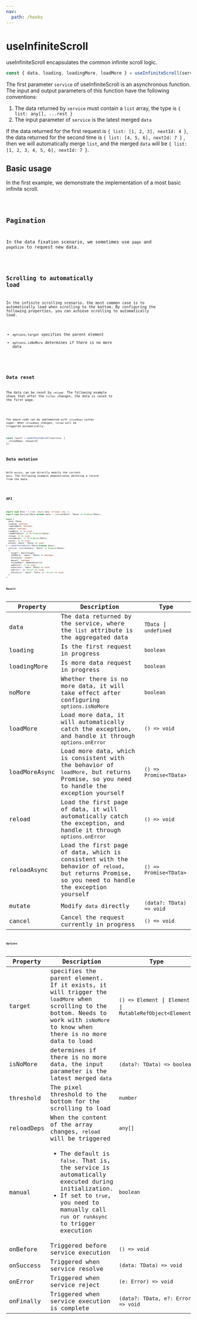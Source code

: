 ```yaml
---
nav:
  path: /hooks
---
```

# useInfiniteScroll

useInfiniteScroll encapsulates the common infinite scroll logic.

```js
const { data, loading, loadingMore, loadMore } = useInfiniteScroll(service);
```

The first parameter `service` of useInfiniteScroll is an asynchronous function. The input and output parameters of this function have the following conventions:

1. The data returned by `service` must contain a `list` array, the type is `{ list: any[], ...rest }`
2. The input parameter of `service` is the latest merged `data`

If the data returned for the first request is `{ list: [1, 2, 3], nextId: 4 }`, the data returned for the second time is `{ list: [4, 5, 6], nextId: 7 }` , then we will automatically merge `list`, and the merged `data` will be `{ list: [1, 2, 3, 4, 5, 6], nextId: 7 }`.


## Basic usage

In the first example, we demonstrate the implementation of a most basic infinite scroll.

<code src="./demo/default.tsx" />

## Pagination

In the data fixation scenario, we sometimes use `page` and `pageSize` to request new data.

<code src="./demo/pagination.tsx" />

## Scrolling to automatically load

In the infinite scrolling scenario, the most common case is to automatically load when scrolling to the bottom. By configuring the following properties, you can achieve scrolling to automatically load.

* `options.target` specifies the parent element
* `options.isNoMore` determines if there is no more data

<code src="./demo/scroll.tsx" />

## Data reset

The data can be reset by `reload`. The following example shows that after the `filter` changes, the data is reset to the first page.

<code src="./demo/reload.tsx" />

The above code can be implemented with `reloadDeps` syntax sugar. When `reloadDeps` changes, `reload` will be triggered automatically.

```ts
const result = useInfiniteScroll(service, {
  reloadDeps: [keyword]
});
```

## Data mutation

With `mutate`, we can directly modify the current `data`. The following example demonstrates deleting a record from the data.

<code src="./demo/mutate.tsx" />

## API

```ts

export type Data = { list: any[];[key: string]: any; };
export type Service<TData extends Data> = (currentData?: TData) => Promise<TData>;

const {
  data: TData;
  loading: boolean;
  loadingMore: boolean;
  noMore: boolean;
  loadMore: () => void;
  loadMoreAsync: () => Promise<TData>;
  reload: () => void;
  reloadAsync: () => Promise<TData>;
  cancel: () => void;
  mutate: (data?: TData) => void;
} = useInfiniteScroll<TData extends Data>(
  service: (currentData?: TData) => Promise<TData>,
  {
    target?: BasicTarget;
    isNoMore?: (data?: TData) => boolean;
    threshold?: number;
    manual?: boolean;
    reloadDeps?: DependencyList;
    onBefore?: () => void;
    onSuccess?: (data: TData) => void;
    onError?: (e: Error) => void;
    onFinally?: (data?: TData, e?: Error) => void;
  }
);
```


### Result

| Property      | Description                                                                                                                                       | Type                     |
|---------------|---------------------------------------------------------------------------------------------------------------------------------------------------|--------------------------|
| data          | The data returned by the service, where the `list` attribute is the aggregated data                                                               | `TData` \| `undefined`   |
| loading       | Is the first request in progress                                                                                                                  | `boolean`                |
| loadingMore   | Is more data request in progress                                                                                                                  | `boolean`                |
| noMore        | Whether there is no more data, it will take effect after configuring `options.isNoMore`                                                           | `boolean`                |
| loadMore      | Load more data, it will automatically catch the exception, and handle it through `options.onError`                                                | `() => void`             |
| loadMoreAsync | Load more data, which is consistent with the behavior of `loadMore`, but returns Promise, so you need to handle the exception yourself            | `() => Promise<TData>`   |
| reload        | Load the first page of data, it will automatically catch the exception, and handle it through `options.onError`                                   | `() => void`             |
| reloadAsync   | Load the first page of data, which is consistent with the behavior of `reload`, but returns Promise, so you need to handle the exception yourself | `() => Promise<TData>`   |
| mutate        | Modify `data` directly                                                                                                                            | `(data?: TData) => void` |
| cancel        | Cancel the request currently in progress                                                                                                          | `() => void`             |

### Options

| Property   | Description                                                                                                                                                                                                      | Type                                                        | Default |
|------------|------------------------------------------------------------------------------------------------------------------------------------------------------------------------------------------------------------------|-------------------------------------------------------------|---------|
| target     | specifies the parent element. If it exists, it will trigger the `loadMore` when scrolling to the bottom. Needs to work with `isNoMore` to know when there is no more data to load                                | `() => Element` \| `Element` \| `MutableRefObject<Element>` | -       |
| isNoMore   | determines if there is no more data, the input parameter is the latest merged `data`                                                                                                                             | `(data?: TData) => boolean`                                 | -       |
| threshold  | The pixel threshold to the bottom for the scrolling to load                                                                                                                                                      | `number`                                                    | `100`   |
| reloadDeps | When the content of the array changes, `reload` will be triggered                                                                                                                                                | `any[]`                                                     | -       |
| manual     | <ul><li> The default is `false`. That is, the service is automatically executed during initialization. </li><li>If set to `true`, you need to manually call `run` or `runAsync` to trigger execution  </li></ul> | `boolean`                                                   | `false` |
| onBefore   | Triggered before service execution                                                                                                                                                                               | `() => void`                                                | -       |
| onSuccess  | Triggered when service resolve                                                                                                                                                                                   | `(data: TData) => void`                                     | -       |
| onError    | Triggered when service reject                                                                                                                                                                                    | `(e: Error) => void`                                        | -       |
| onFinally  | Triggered when service execution is complete                                                                                                                                                                     | `(data?: TData, e?: Error) => void`                         | -       |
